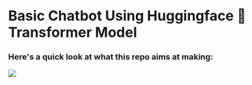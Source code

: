 # Basic Chatbot Using Huggingface 🤗 Transformer Model

### Here's a quick look at what this repo aims at making:
![](https://github.com/EsratMaria/All-about-Natural-Language-and-Speech-Processing/tree/master/huggingface-transformers/DialoGPT_DialogRPT/visuals/recording.gif)
